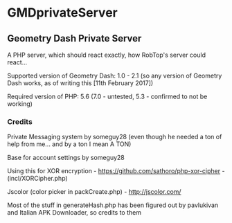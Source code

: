 # GMDprivateServer
## Geometry Dash Private Server
A PHP server, which should react exactly, how RobTop's server could react...

Supported version of Geometry Dash: 1.0 - 2.1 (so any version of Geometry Dash works, as of writing this [11th February 2017])

Required version of PHP: 5.6 (7.0 - untested, 5.3 - confirmed to not be working)

### Credits
Private Messaging system by someguy28 (even though he needed a ton of help from me... and by a ton I mean A TON)

Base for account settings by someguy28

Using this for XOR encryption - https://github.com/sathoro/php-xor-cipher - (incl/XORCipher.php)

Jscolor (color picker in packCreate.php) - http://jscolor.com/

Most of the stuff in generateHash.php has been figured out by pavlukivan and Italian APK Downloader, so credits to them